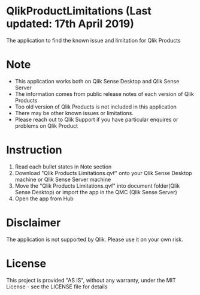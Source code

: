 # QlikProductLimitations (Last updated: 17th April 2019)
The application to find the known issue and limitation for Qlik Products

# Note
- This application works both on Qlik Sense Desktop and Qlik Sense Server
- The information comes from public release notes of each version of Qlik Products
- Too old version of Qlik Products is not included in this application
- There may be other known issues or limitations. 
- Please reach out to Qlik Support if you have particular enquires or problems on Qlik Product

# Instruction
1. Read each bullet states in Note section
2. Download "Qlik Products Limitations.qvf" onto your Qlik Sense Desktop machine or Qlik Sense Server machine
3. Move the "Qlik Products Limitations.qvf" into document folder(Qlik Sense Desktop) or import the app in the QMC (Qlik Sense Server)
4. Open the app from Hub

# Disclaimer
The application is not supported by Qlik. Please use it on your own risk.

# License
This project is provided "AS IS", without any warranty, under the MIT License - see the LICENSE file for details
